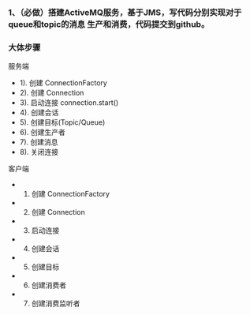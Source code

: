 ### 1、（必做）搭建ActiveMQ服务，基于JMS，写代码分别实现对于queue和topic的消息 生产和消费，代码提交到github。

### 大体步骤
服务端
- 1). 创建 ConnectionFactory
- 2). 创建 Connection
- 3). 启动连接 connection.start()
- 4). 创建会话
- 5). 创建目标(Topic/Queue)
- 6). 创建生产者
- 7). 创建消息
- 8). 关闭连接

客户端
- 1) 创建 ConnectionFactory
- 2) 创建 Connection
- 3) 启动连接
- 4) 创建会话
- 5) 创建目标
- 6) 创建消费者
- 7) 创建消费监听者


